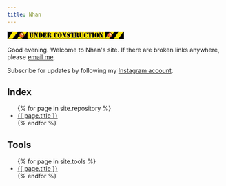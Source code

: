 ```yaml
---
title: Nhan
---
```


<img alt="Under construction" src="/files/underconstruction.gif">

Good evening. Welcome to Nhan's site. If there are broken links anywhere, please [email me](mailto:nhtnhanbn@gmail.com).

Subscribe for updates by following my [Instagram account](https://instagram.com/nhan.an.victorian).

## Index

<ul class="pages">
  {% for page in site.repository %}
    <li><a href="{{ page.url }}">{{ page.title }}</a></li>
  {% endfor %}
</ul>

## Tools

<ul class="pages">
  {% for page in site.tools %}
    <li><a href="{{ page.url }}">{{ page.title }}</a></li>
  {% endfor %}
</ul>